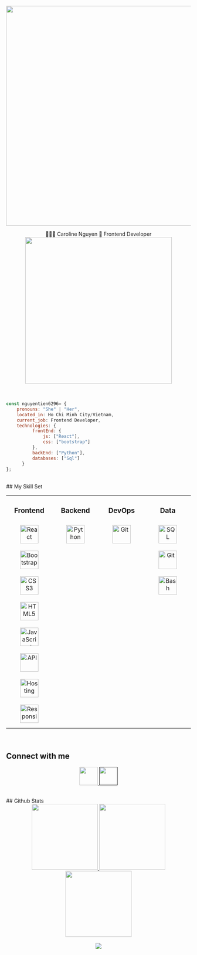 <p align="center">
  <img src="https://images.unsplash.com/photo-1543332164-6e82f355badc?ixlib=rb-4.0.3&ixid=MnwxMjA3fDB8MHxwaG90by1wYWdlfHx8fGVufDB8fHx8&auto=format&fit=crop&w=1770&q=80" width=600/>
</p>
<div align="center"> 🦋🦋🦋 Caroline Nguyen 🐶 Frontend Developer </div> 
<div align="center">
<img src="https://i.gifer.com/origin/2f/2fbf66802f50c0da6d59732878686c4a.gif" align="center" width=400 />
</div>
<br>
<br>

```javascript
const nguyentien6296= {
    pronouns: "She" | "Her",
    located_in: Ho Chi Minh City/Vietnam,
    current_job: Frontend Developer,
    technologies: {
          frontEnd: {
              js: ["React"],
              css: ["bootstrap"]
          },
          backEnd: ["Python"],
          databases: ["Sql"]
      }
};
```
<br/>  
## My Skill Set  
<table align="center"><tr><td valign="top" width="25%" align="center" >
  
### Frontend  
<div align="center">  
<a href="https://reactjs.org/" target="_blank"><img style="margin: 10px" src="https://www.shecodes.io/assets/logos/technologies/react-600b92c82a6b987573201ac95a30d8fcd6789a803c473337aadb2c2865cb7919.png" alt="React" height="50" /></a> 
<a href="https://getbootstrap.com/docs/3.4/javascript/" target="_blank"><img style="margin: 10px" src="https://www.shecodes.io/assets/logos/technologies/bootstrap-b63cede059eb73dc7036db08fc04826683fce2a3f7a557b40bc68cc3d69b1adb.png" alt="Bootstrap" height="50" /></a> 
<a href="https://www.w3schools.com/css/" target="_blank"><img style="margin: 10px" src="https://www.shecodes.io/assets/logos/technologies/css-c4554008372faa24096997403ee46f3347a87b8f1636cfb148109bac867c03bb.png" alt="CSS3" height="50" /></a>  
<a href="https://en.wikipedia.org/wiki/HTML5" target="_blank"><img style="margin: 10px" src="https://www.shecodes.io/assets/logos/technologies/html-0604a6b4c136a971d7ea5d7f5941216ae895093c636027fc3ac53297fea9a502.png" alt="HTML5" height="50" /></a>  
<a href="https://www.javascript.com/" target="_blank"><img style="margin: 10px" src="https://www.shecodes.io/assets/logos/technologies/javascript-66f17d0db91bf422711333a5899e3ce6e952071c8c7b747021029a41fbf42cd7.png" alt="JavaScript" height="50" /></a>
<a href="https://en.wikipedia.org/wiki/API" target="_blank"><img style="margin: 10px" src="https://www.shecodes.io/assets/logos/technologies/api-2c51a0e435d71436f197dbc33a1c52716491a482f87c9d229504bbeada6a516c.png" alt="API" height="50" /></a>  
<a href="https://www.w3schools.in/web-hosting/introduction" target="_blank"><img style="margin: 10px" src="https://www.shecodes.io/assets/logos/technologies/hosting-d912d77599fd9aab7aab62e8ee20cab5e69c1c03cb87b8a38f735f49b3609758.png" alt="Hosting" height="50" /></a>  
<a href="https://www.w3schools.com/html/html_responsive.asp" target="_blank"><img style="margin: 10px" src="https://www.shecodes.io/assets/logos/technologies/responsive-bb3ce4b4a67108b0c547648b0b9da19711e8a30cb94626ebe2cf80697119e807.png" alt="Responsive" height="50" /></a>   
</div>
</td><td valign="top" width="25%" align="center">

### Backend  
<div align="center">  
<a href="https://www.python.org/" target="_blank"><img style="margin: 10px" src="https://profilinator.rishav.dev/skills-assets/python-original.svg" alt="Python" height="50" /></a>  
</div>
</td><td valign="top" width="25%" align="center">

### DevOps
<div align="center">  
<a href="https://github.com/" target="_blank"><img style="margin: 10px" src="https://profilinator.rishav.dev/skills-assets/git-scm-icon.svg" alt="Git" height="50" /></a>  
</div>
</td><td valign="top" width="25%" align="center">
  
### Data  
<div align="center">  
<a href="https://www.linux.org/" target="_blank"><img style="margin: 10px" src="https://i0.wp.com/learn.onemonth.com/wp-content/uploads/2019/07/image2-1.png?fit=600%2C315&ssl=1" alt="SQL" height="50" /></a>  
<a href="https://github.com/" target="_blank"><img style="margin: 10px" src="https://profilinator.rishav.dev/skills-assets/git-scm-icon.svg" alt="Git" height="50" /></a>  
<a href="https://www.gnu.org/software/bash/" target="_blank"><img style="margin: 10px" src="https://profilinator.rishav.dev/skills-assets/gnu_bash-icon.svg" alt="Bash" height="50" /></a>  
</div>
</td></tr></table>  
<br/>  

## Connect with me  
<p align="center">
<a href="https://www.linkedin.com/in/nguyentien6296/">
  <img height="50" src="https://user-images.githubusercontent.com/46517096/166973395-19676cd8-f8ec-4abf-83ff-da8243505b82.png"/>
</a>
<a href="">
  <img height="50" src="https://user-images.githubusercontent.com/46517096/166974271-91dfa250-d70b-4cb9-8707-f1bda1b708c3.png"/>
</a>
</p>  
<br/>  
## Github Stats  

<div align="center">
  <a href="https://github.com/aslinurtolga">
  <img height="180em" src="https://github-readme-stats.vercel.app/api?username=aslinurtolga&theme=nightowl&hide_border=true&include_all_commits=false&count_private=true"/>
    <img height="180em" src="https://github-readme-streak-stats.herokuapp.com/?user=aslinurtolga&theme=nightowl&hide_border=true" />
  <img height="180em" src="https://github-readme-stats.vercel.app/api/top-langs/?username=aslinurtolga&theme=nightowl&hide_border=true&include_all_commits=false&count_private=true&layout=compact"/>
</div>
<br/>  
<div align="center">
<img src="https://komarev.com/ghpvc/?username=aslinurtolga&&style=flat-square" align="center" />
</div>  
<br/>  
<br />

